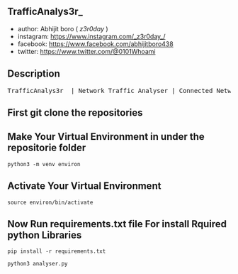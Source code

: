## TrafficAnalys3r_
- author: Abhijit boro ( _z3r0day_ )
- instagram: https://www.instagram.com/_z3r0day_/
- facebook: https://www.facebook.com/abhijitboro438
- twitter: https://www.twitter.com/@0101Whoami



## Description
<pre>
TrafficAnalys3r_ | Network Traffic Analyser | Connected Networks
</pre>

## First git clone the repositories

## Make Your Virtual Environment in under the repositorie folder
```
python3 -m venv environ
```

## Activate Your Virtual Environment
```
source environ/bin/activate
```

## Now Run requirements.txt file For install Rquired python Libraries
```
pip install -r requirements.txt
```
```
python3 analyser.py
```

